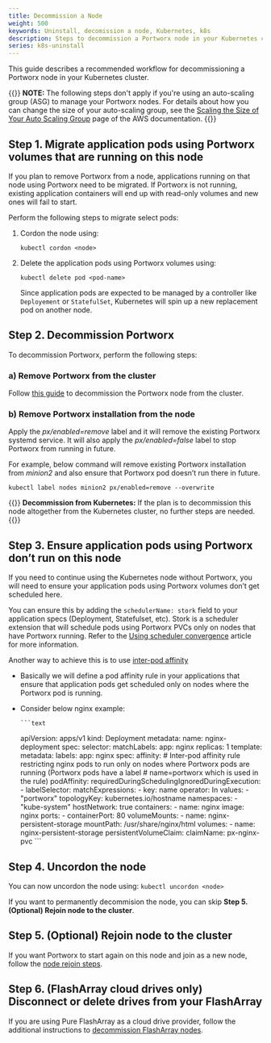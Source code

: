 ```yaml
---
title: Decommission a Node
weight: 500
keywords: Uninstall, decomission a node, Kubernetes, k8s
description: Steps to decommission a Portworx node in your Kubernetes clusters.
series: k8s-uninstall
---
```


This guide describes a recommended workflow for decommissioning a Portworx node in your Kubernetes cluster.

{{<info>}}
**NOTE:** The following steps don't apply if you're using an auto-scaling group (ASG) to manage your Portworx nodes. For details about how you can change the size of your auto-scaling group, see the [Scaling the Size of Your Auto Scaling Group](https://docs.aws.amazon.com/autoscaling/ec2/userguide/scaling_plan.html) page of the AWS documentation.
{{</info>}}

## Step 1. Migrate application pods using Portworx volumes that are running on this node

If you plan to remove Portworx from a node, applications running on that node using Portworx need to be migrated. If Portworx is not running, existing application containers will end up with read-only volumes and new ones will fail to start.

Perform the following steps to migrate select pods:

1. Cordon the node using:

    ```text
    kubectl cordon <node>
    ```

2. Delete the application pods using Portworx volumes using:

    ```text
    kubectl delete pod <pod-name>
    ```

   Since application pods are expected to be managed by a controller like `Deployement` or `StatefulSet`, Kubernetes will spin up a new replacement pod on another node.

## Step 2. Decommission Portworx

To decommission Portworx, perform the following steps:

### a) Remove Portworx from the cluster

Follow [this guide](/install-with-other/operate-and-maintain/scaling/scale-down) to decommission the Portworx node from the cluster.

### b) Remove Portworx installation from the node

Apply the _px/enabled=remove_ label and it will remove the existing Portworx systemd service. It will also apply the _px/enabled=false_ label to stop Portworx from running in future.

For example, below command will remove existing Portworx installation from _minion2_ and also ensure that Portworx pod doesn’t run there in future.

```text
kubectl label nodes minion2 px/enabled=remove --overwrite
```

{{<info>}}
**Decommission from Kubernetes:**
If the plan is to decommission this node altogether from the Kubernetes cluster, no further steps are needed.
{{</info>}}

## Step 3. Ensure application pods using Portworx don’t run on this node

If you need to continue using the Kubernetes node without Portworx, you will need to ensure your application pods using Portworx volumes don’t get scheduled here.

You can ensure this by adding the `schedulerName: stork` field to your application specs (Deployment, Statefulset, etc). Stork is a scheduler extension that will schedule pods using Portworx PVCs only on nodes that have Portworx running. Refer to the [Using scheduler convergence](/portworx-install-with-kubernetes/storage-operations/hyperconvergence/#using-scheduler-convergence) article for more information.

Another way to achieve this is to use [inter-pod affinity](https://kubernetes.io/docs/concepts/configuration/assign-pod-node/#inter-pod-affinity-and-anti-affinity-beta-feature)

* Basically we will define a pod affinity rule in your applications that ensure that application pods get scheduled only on nodes where the Portworx pod is running.
* Consider below nginx example:

      ```text
    apiVersion: apps/v1
    kind: Deployment
    metadata:
      name: nginx-deployment
    spec:
      selector:
        matchLabels:
          app: nginx
      replicas: 1
      template:
        metadata:
          labels:
            app: nginx
        spec:
          affinity:
            # Inter-pod affinity rule restricting nginx pods to run only on nodes where Portworx pods are running (Portworx pods have a label
            # name=portworx which is used in the rule)
            podAffinity:
              requiredDuringSchedulingIgnoredDuringExecution:
              - labelSelector:
                  matchExpressions:
                  - key: name
                    operator: In
                    values:
                    - "portworx"
                topologyKey: kubernetes.io/hostname
                namespaces:
                - "kube-system"
          hostNetwork: true
          containers:
          - name: nginx
            image: nginx
            ports:
            - containerPort: 80
            volumeMounts:
            - name: nginx-persistent-storage
              mountPath: /usr/share/nginx/html
          volumes:
          - name: nginx-persistent-storage
            persistentVolumeClaim:
              claimName: px-nginx-pvc
      ```

## Step 4. Uncordon the node

You can now uncordon the node using: `kubectl uncordon <node>`

If you want to permanently decommision the node, you can skip **Step 5. (Optional) Rejoin node to the cluster**.

## Step 5. (Optional) Rejoin node to the cluster

If you want Portworx to start again on this node and join as a new node, follow the [node rejoin steps](/portworx-install-with-kubernetes/operate-and-maintain-on-kubernetes/k8s-node-rejoin).

## Step 6. (FlashArray cloud drives only) Disconnect or delete drives from your FlashArray

If you are using Pure FlashArray as a cloud drive provider, follow the additional instructions to [decommission FlashArray nodes](/portworx-install-with-kubernetes/operate-and-maintain-on-kubernetes/uninstall/decomission-fa/).
